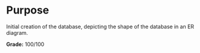 # Purpose
Initial creation of the database, depicting the shape of the database in an ER diagram.

**Grade:** 100/100
